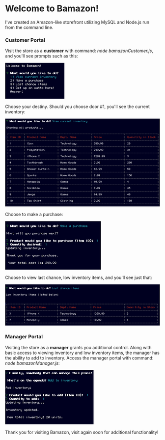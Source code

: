 

# Welcome to Bamazon! 

I've created an Amazon-like storefront utilizing MySQL and Node.js run from the command line. 

### Customer Portal
Visit the store as a **customer** with command: *node bamazonCustomer.js*, and you'll see prompts such as this:

![Image of Welcome to Bamazon!](https://github.com/drmulr/bamazon-cli/blob/master/assets/images/welcomeShot.png)

Choose your destiny. Should you choose door #1, you'll see the current inventory:

![Image of Current Inventory](https://github.com/drmulr/bamazon-cli/blob/master/assets/images/currInventoryShot.png)

Choose to make a purchase:

![Image of Make Purchase](https://github.com/drmulr/bamazon-cli/blob/master/assets/images/purchaseShot.png)

Choose to view last chance, low inventory items, and you'll see just that:

![Image of Low Inventory](https://github.com/drmulr/bamazon-cli/blob/master/assets/images/lowInventoryShot.png)


### Manager Portal
Visiting the store as a **manager** grants you additional control. Along with basic access to viewing inventory and low inventory items, the manager has the ability to add to inventory. Access the manager portal with command: *node bamazonManager.js*:

![Image of Low Inventory](https://github.com/drmulr/bamazon-cli/blob/master/assets/images/mgrAddInvShot.png)

Thank you for visiting Bamazon, visit again soon for additional functionality!





